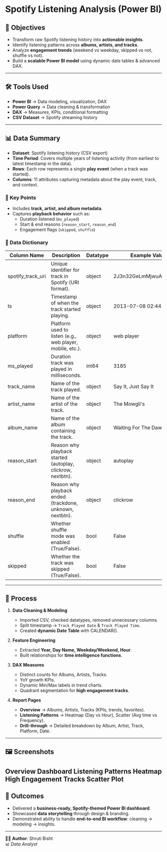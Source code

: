 # Spotify Listening Analysis (Power BI)

## 📌 Objectives
- Transform raw Spotify listening history into **actionable insights**.  
- Identify listening patterns across **albums, artists, and tracks**.  
- Analyze **engagement trends** (weekend vs weekday, skipped vs not, shuffle vs not).  
- Build a **scalable Power BI model** using dynamic date tables & advanced DAX.  

---

## 🛠️ Tools Used
- **Power BI** → Data modeling, visualization, DAX  
- **Power Query** → Data cleaning & transformation  
- **DAX** → Measures, KPIs, conditional formatting  
- **CSV Dataset** → Spotify streaming history  

---

## 📊 Data Summary  

- **Dataset**: Spotify listening history (CSV export)  
- **Time Period**: Covers multiple years of listening activity (from earliest to latest timestamp in the data).  
- **Rows**: Each row represents a single **play event** (when a track was started).  
- **Columns**: 11 attributes capturing metadata about the play event, track, and context.  

### 🔑 Key Points  
- Includes **track, artist, and album metadata**.  
- Captures **playback behavior** such as:  
  - Duration listened (`ms_played`)  
  - Start & end reasons (`reason_start`, `reason_end`)  
  - Engagement flags (`skipped`, `shuffle`)
### 📑 Data Dictionary 

| Column Name        | Description                                                | Datatype | Example Value                               |
|--------------------|------------------------------------------------------------|----------|---------------------------------------------|
| spotify_track_uri  | Unique identifier for track in Spotify (URI format).       | object   | 2J3n32GeLmMjwuAzyhcSNe                      |
| ts                 | Timestamp of when the track started playing.               | object   | 2013-07-08 02:44:34                         |
| platform           | Platform used to listen (e.g., web player, mobile, etc.).  | object   | web player                                  |
| ms_played          | Duration track was played in milliseconds.                 | int64    | 3185                                        |
| track_name         | Name of the track played.                                  | object   | Say It, Just Say It                         |
| artist_name        | Name of the artist of the track.                           | object   | The Mowgli's                                |
| album_name         | Name of the album containing the track.                    | object   | Waiting For The Dawn                        |
| reason_start       | Reason why playback started (autoplay, clickrow, nextbtn). | object   | autoplay                                    |
| reason_end         | Reason why playback ended (trackdone, unknown, nextbtn).   | object   | clickrow                                    |
| shuffle            | Whether shuffle mode was enabled (True/False).             | bool     | False                                       |
| skipped            | Whether the track was skipped (True/False).                | bool     | False                                       |


---
## 🔄 Process
1. **Data Cleaning & Modeling**
   - Imported CSV, checked datatypes, removed unnecessary columns.  
   - Split timestamp → `Track Played Date` & `Track Played Time`.  
   - Created **dynamic Date Table** with CALENDAR().  

2. **Feature Engineering**
   - Extracted **Year, Day Name, Weekday/Weekend, Hour**.  
   - Built relationships for **time intelligence functions**.  

3. **DAX Measures**
   - Distinct counts for Albums, Artists, Tracks.  
   - YoY growth KPIs.  
   - Dynamic Min/Max labels in trend charts.  
   - Quadrant segmentation for **high engagement tracks**.  

4. **Report Pages**
   - **Overview** → Albums, Artists, Tracks (KPIs, trends, favorites).  
   - **Listening Patterns** → Heatmap (Day vs Hour), Scatter (Avg time vs Frequency).  
   - **Drill-through** → Detailed breakdown by Album, Artist, Track, Platform, Date.    

---

## 🖼️ Screenshots  

**Overview Dashboard**
[](https://github.com/ShrutiBisht30/Spotify-Listening-Analysis-Power-BI-/blob/main/images/Overview.JPG?raw=true)
**Listening Patterns Heatmap**
[](https://github.com/ShrutiBisht30/Spotify-Listening-Analysis-Power-BI-/blob/main/images/Listening%20Pattern.JPG?raw=true)
**High Engagement Tracks Scatter Plot**
[](https://github.com/ShrutiBisht30/Spotify-Listening-Analysis-Power-BI-/blob/main/images/Listening%20Pattern.JPG?raw=true)
---

## 🚀 Outcomes
- Delivered a **business-ready, Spotify-themed Power BI dashboard**.  
- Showcased **data storytelling** through design & branding.  
- Demonstrated ability to handle **end-to-end BI workflow**: cleaning → modeling → insights.  

---

👩‍💻 **Author**: Shruti Bisht  
📊 *Data Analyst*  
